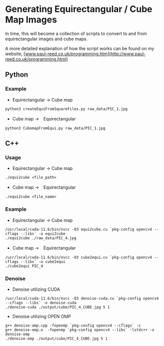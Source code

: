 # Generating Equirectangular / Cube Map Images

In time, this will become a collection of scripts to convert to and from equirectangular images and cube maps.

A more detailed explanation of how the script works can be found on my website, [www.paul-reed.co.uk/programming.htm](http://www.paul-reed.co.uk/programming.html)

## Python
### Example
- Equirectangular → Cube map
``` $bash
python3 createEquiFromSquareFiles.py raw_data/PIC_1.jpg
```

- Cube map →　Equirectangular
``` $bash
python3 CubemapFromEqui.py raw_data/PIC_1.jpg
```

## C++
### Usage
- Equirectangular → Cube map
``` $bash
./equi2cube <file_path>
```

- Cube map →　Equirectangular
``` $bash
./equi2cube <file_name>
```


### Example
- Equirectangular → Cube map
``` $bash
/usr/local/cuda-11.6/bin/nvcc -O3 equi2cube.cu `pkg-config opencv4 --cflags --libs` -o equi2cube
./equi2cube ./raw_data/PIC_4.jpg
```

- Cube map →　Equirectangular
``` $bash
/usr/local/cuda-11.6/bin/nvcc -O3 cube2equi.cu `pkg-config opencv4 --cflags --libs` -o cube2equi
./cube2equi PIC_4
```

### Denoise
- Denoise utilizing CUDA
``` $bash
/usr/local/cuda-11.6/bin/nvcc -O3 denoise-cuda.cu `pkg-config opencv4 --cflags --libs` -o denoise-cuda
./denoise-cuda ./output/cube/PIC_4_CUBE.jpg 5 1
```

- Denoise utilizing OPEN OMP
``` $bash
g++ denoise-omp.cpp -fopenmp `pkg-config opencv4 --cflags` -c
g++ denoise-omp.o  -fopenmp `pkg-config opencv4 --libs` -lstdc++ -o denoise-omp
./denoise-omp ./output/cube/PIC_4_CUBE.jpg 5 1
```

